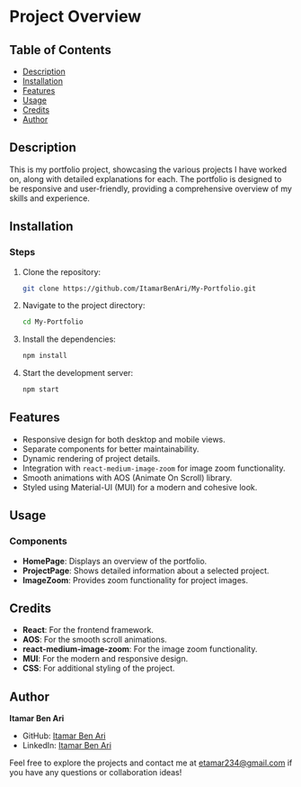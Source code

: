 # Project Overview

## Table of Contents

- [Description](#description)
- [Installation](#installation)
- [Features](#features)
- [Usage](#usage)
- [Credits](#credits)
- [Author](#author)

## Description <a name="description"></a>
This is my portfolio project, showcasing the various projects I have worked on, along with detailed explanations for each. The portfolio is designed to be responsive and user-friendly, providing a comprehensive overview of my skills and experience.

## Installation <a name="installation"></a>

### Steps
1. Clone the repository:
    ```sh
    git clone https://github.com/ItamarBenAri/My-Portfolio.git
    ```
2. Navigate to the project directory:
    ```sh
    cd My-Portfolio
    ```
3. Install the dependencies:
    ```sh
    npm install
    ```
4. Start the development server:
    ```sh
    npm start
    ```

## Features <a name="features"></a>
- Responsive design for both desktop and mobile views.
- Separate components for better maintainability.
- Dynamic rendering of project details.
- Integration with `react-medium-image-zoom` for image zoom functionality.
- Smooth animations with AOS (Animate On Scroll) library.
- Styled using Material-UI (MUI) for a modern and cohesive look.

## Usage <a name="usage"></a>

### Components
- **HomePage**: Displays an overview of the portfolio.
- **ProjectPage**: Shows detailed information about a selected project.
- **ImageZoom**: Provides zoom functionality for project images.

## Credits <a name="credits"></a>
- **React**: For the frontend framework.
- **AOS**: For the smooth scroll animations.
- **react-medium-image-zoom**: For the image zoom functionality.
- **MUI**: For the modern and responsive design.
- **CSS**: For additional styling of the project.

## Author <a name="author"></a>
**Itamar Ben Ari**
- GitHub: [Itamar Ben Ari](https://github.com/ItamarBenAri)
- LinkedIn: [Itamar Ben Ari](https://www.linkedin.com/in/itamar-ben-ari-69678b28b/)

Feel free to explore the projects and contact me at [etamar234@gmail.com](mailto:etamar234@gmail.com) if you have any questions or collaboration ideas!
